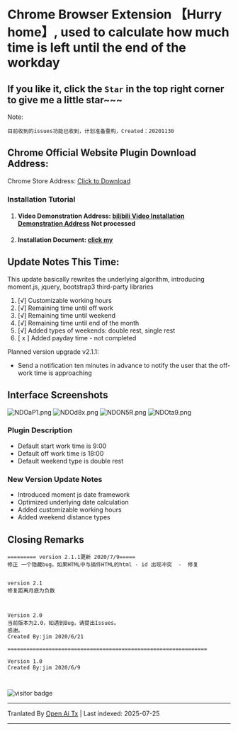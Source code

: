 # Chrome Browser Extension 【Hurry home】, used to calculate how much time is left until the end of the workday  
## If you like it, click the `Star` in the top right corner to give me a little star~~~  

Note:
```
目前收到的issues功能已收到，计划准备重构，Created：20201130 
```

## Chrome Official Website Plugin Download Address:

  Chrome Store Address:  [Click to Download](https://chrome.google.com/webstore/detail/hurry-home-%E4%B8%8B%E7%8F%AD%E5%9B%9E%E5%AE%B6/ndccpjjadppbehafiojmiknfihpmaodj?hl=zh-CN&authuser=0)




### Installation Tutorial

1. #### Video Demonstration Address: [bilibili Video Installation Demonstration Address](http://xianbai.me/learn-md/article/syntax/links.html)   Not processed

2. #### Installation Document: [click my](https://github.com/sbjim/go-home/blob/master/Hurry%20home%20%20%E5%AE%89%E8%A3%85%E6%89%8B%E5%86%8C.md)

   

## Update Notes This Time:

This update basically rewrites the underlying algorithm, introducing moment.js, jquery, bootstrap3 third-party libraries

1.  [√] Customizable working hours
2.  [√] Remaining time until off work
3.  [√] Remaining time until weekend
4.  [√] Remaining time until end of the month
5.  [√] Added types of weekends: double rest, single rest
6.  [ x ] Added payday time - not completed

Planned version upgrade v2.1.1:

  + Send a notification ten minutes in advance to notify the user that the off-work time is approaching
  




## Interface Screenshots

![NDOaP1.png](https://s1.ax1x.com/2020/06/26/NDOaP1.png)
![NDOd8x.png](https://s1.ax1x.com/2020/06/26/NDOd8x.png)
![NDON5R.png](https://s1.ax1x.com/2020/06/26/NDON5R.png)
![NDOta9.png](https://s1.ax1x.com/2020/06/26/NDOta9.png)



### Plugin Description
 + Default start work time is 9:00
 + Default off work time is 18:00
 + Default weekend type is double rest


### New Version Update Notes
 + Introduced moment js date framework
 + Optimized underlying date calculation
 + Added customizable working hours
 + Added weekend distance types



## Closing Remarks

```
========= version 2.1.1更新 2020/7/9=====
修正 一个隐藏bug，如果HTML中与插件HTML的html - id 出现冲突  -  修复


version 2.1
修复距离月底为负数



Version 2.0
当前版本为2.0，如遇到Bug，请提出Issues。
感谢。
Created By:jim 2020/6/21

===============================================================

Version 1.0
Created By:jim 2020/6/9



```

![visitor badge](https://visitor-badge.glitch.me/badge?page_id=sb.jim.-go-home-.github.2020.06.26)


---

Tranlated By [Open Ai Tx](https://github.com/OpenAiTx/OpenAiTx) | Last indexed: 2025-07-25

---